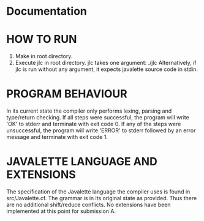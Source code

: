 # Documentation

HOW TO RUN
==========

1) Make in root directory.
2) Execute jlc in root directory. jlc takes one argument: ./jlc <path to javalette source file>
    Alternatively, if jlc is run without any argument, it expects javalette source code in stdin.

PROGRAM BEHAVIOUR
=================

In its current state the compiler only performs lexing, parsing and type/return checking.
If all steps were successful, the program will write 'OK' to stderr and terminate with exit code 0.
If any of the steps were unsuccessful, the program will write 'ERROR' to stderr followed by an error message and terminate with exit code 1.

JAVALETTE LANGUAGE AND EXTENSIONS
=================================

The specification of the Javalette language the compiler uses is found in src/Javalette.cf.
The grammar is in its original state as provided. Thus there are no additional shift/reduce conflicts.
No extensions have been implemented at this point for submission A.
